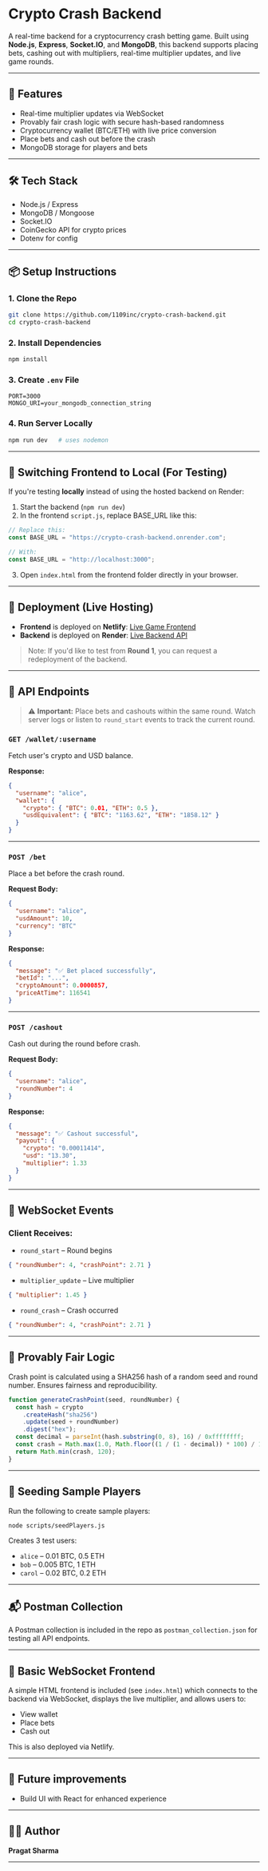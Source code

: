 # Crypto Crash Backend

A real-time backend for a cryptocurrency crash betting game. Built using **Node.js**, **Express**, **Socket.IO**, and **MongoDB**, this backend supports placing bets, cashing out with multipliers, real-time multiplier updates, and live game rounds.

---

## 🚀 Features

- Real-time multiplier updates via WebSocket
- Provably fair crash logic with secure hash-based randomness
- Cryptocurrency wallet (BTC/ETH) with live price conversion
- Place bets and cash out before the crash
- MongoDB storage for players and bets

---

## 🛠️ Tech Stack

- Node.js / Express
- MongoDB / Mongoose
- Socket.IO
- CoinGecko API for crypto prices
- Dotenv for config

---

## 📦 Setup Instructions

### 1. Clone the Repo

```bash
git clone https://github.com/1109inc/crypto-crash-backend.git
cd crypto-crash-backend
```

### 2. Install Dependencies

```bash
npm install
```

### 3. Create `.env` File

```env
PORT=3000
MONGO_URI=your_mongodb_connection_string
```

### 4. Run Server Locally

```bash
npm run dev   # uses nodemon
```

---

## 🔄 Switching Frontend to Local (For Testing)

If you're testing **locally** instead of using the hosted backend on Render:

1. Start the backend (`npm run dev`)
2. In the frontend `script.js`, replace BASE_URL like this:

```js
// Replace this:
const BASE_URL = "https://crypto-crash-backend.onrender.com";

// With:
const BASE_URL = "http://localhost:3000";
```

3. Open `index.html` from the frontend folder directly in your browser.

---

## 🥺 Deployment (Live Hosting)

- **Frontend** is deployed on **Netlify**: [Live Game Frontend](https://statuesque-fenglisu-55a0b9.netlify.app/)
- **Backend** is deployed on **Render**: [Live Backend API](https://crypto-crash-backend.onrender.com)

> Note: If you'd like to test from **Round 1**, you can request a redeployment of the backend.

---

## 🦖 API Endpoints

> ⚠️ **Important:** Place bets and cashouts within the same round. Watch server logs or listen to `round_start` events to track the current round.

### `GET /wallet/:username`

Fetch user's crypto and USD balance.

**Response:**

```json
{
  "username": "alice",
  "wallet": {
    "crypto": { "BTC": 0.01, "ETH": 0.5 },
    "usdEquivalent": { "BTC": "1163.62", "ETH": "1858.12" }
  }
}
```

---

### `POST /bet`

Place a bet before the crash round.

**Request Body:**

```json
{
  "username": "alice",
  "usdAmount": 10,
  "currency": "BTC"
}
```

**Response:**

```json
{
  "message": "✅ Bet placed successfully",
  "betId": "...",
  "cryptoAmount": 0.0000857,
  "priceAtTime": 116541
}
```

---

### `POST /cashout`

Cash out during the round before crash.

**Request Body:**

```json
{
  "username": "alice",
  "roundNumber": 4
}
```

**Response:**

```json
{
  "message": "✅ Cashout successful",
  "payout": {
    "crypto": "0.00011414",
    "usd": "13.30",
    "multiplier": 1.33
  }
}
```

---

## 🔌 WebSocket Events

### Client Receives:

- `round_start` – Round begins

```json
{ "roundNumber": 4, "crashPoint": 2.71 }
```

- `multiplier_update` – Live multiplier

```json
{ "multiplier": 1.45 }
```

- `round_crash` – Crash occurred

```json
{ "roundNumber": 4, "crashPoint": 2.71 }
```

---

## 🧰 Provably Fair Logic

Crash point is calculated using a SHA256 hash of a random seed and round number. Ensures fairness and reproducibility.

```js
function generateCrashPoint(seed, roundNumber) {
  const hash = crypto
    .createHash("sha256")
    .update(seed + roundNumber)
    .digest("hex");
  const decimal = parseInt(hash.substring(0, 8), 16) / 0xffffffff;
  const crash = Math.max(1.0, Math.floor((1 / (1 - decimal)) * 100) / 100);
  return Math.min(crash, 120);
}
```

---

## 🌱 Seeding Sample Players

Run the following to create sample players:

```bash
node scripts/seedPlayers.js
```

Creates 3 test users:

- `alice` – 0.01 BTC, 0.5 ETH
- `bob` – 0.005 BTC, 1 ETH
- `carol` – 0.02 BTC, 0.2 ETH

---

## 📬 Postman Collection

A Postman collection is included in the repo as `postman_collection.json` for testing all API endpoints.

---

## 📀 Basic WebSocket Frontend

A simple HTML frontend is included (see `index.html`) which connects to the backend via WebSocket, displays the live multiplier, and allows users to:

- View wallet
- Place bets
- Cash out

This is also deployed via Netlify.

---

## 📌 Future improvements

- Build UI with React for enhanced experience

---

## 👨‍💼 Author

**Pragat Sharma**

---
